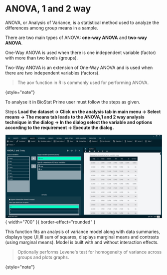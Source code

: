 # ANOVA, 1 and 2 way

ANOVA, or Analysis of Variance, is a statistical method used to analyze the differences among group means in a sample. 

There are two main types of ANOVA: __one-way ANOVA__ and __two-way ANOVA__. 

One-Way ANOVA is used when there is one independent variable (factor) with more than two levels (groups).

Two-Way ANOVA is an extension of One-Way ANOVA and is used when there are two independent variables (factors).

>The aov function in R is commonly used for performing ANOVA.
>
{style="note"}

To analyse it in BioStat Prime user must follow the steps as given.

Steps
__Load the dataset -> Click on the analysis tab in main menu -> Select means -> The means tab leads to the ANOVA,1 and 2 way analysis technique in the dialog -> In the dialog select the variable and options according to the requirement -> Execute the dialog.__

![ANOVA 1 and 2 way](screenshots/ANOVA1and2way.png){ width="700" }{ border-effect="rounded" }

This function fits an analysis of variance model along with data summaries, displays type I,II,III sum of squares, displays marginal means and contrasts (using marginal means). Model is built with and without interaction effects. 

>Optionally performs Levene's test for homogeneity of variance across groups and plots graphs.
>
{style="note"}